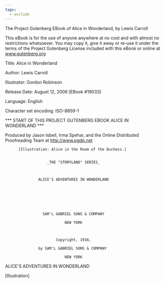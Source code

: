 ```yaml
---
tags:
  - exclude
---
```

The Project Gutenberg EBook of Alice in Wonderland, by Lewis Carroll

This eBook is for the use of anyone anywhere at no cost and with
almost no restrictions whatsoever.  You may copy it, give it away or
re-use it under the terms of the Project Gutenberg License included
with this eBook or online at www.gutenberg.org


Title: Alice in Wonderland

Author: Lewis Carroll

Illustrator: Gordon Robinson

Release Date: August 12, 2006 [EBook #19033]

Language: English

Character set encoding: ISO-8859-1

*** START OF THIS PROJECT GUTENBERG EBOOK ALICE IN WONDERLAND ***




Produced by Jason Isbell, Irma Spehar, and the Online
Distributed Proofreading Team at http://www.pgdp.net









          [Illustration: Alice in the Room of the Duchess.]


                       _THE "STORYLAND" SERIES_



                   ALICE'S ADVENTURES IN WONDERLAND







                     SAM'L GABRIEL SONS & COMPANY

                               NEW YORK



                           Copyright, 1916,

                   by SAM'L GABRIEL SONS & COMPANY

                               NEW YORK




ALICE'S ADVENTURES IN WONDERLAND

[Illustration]



